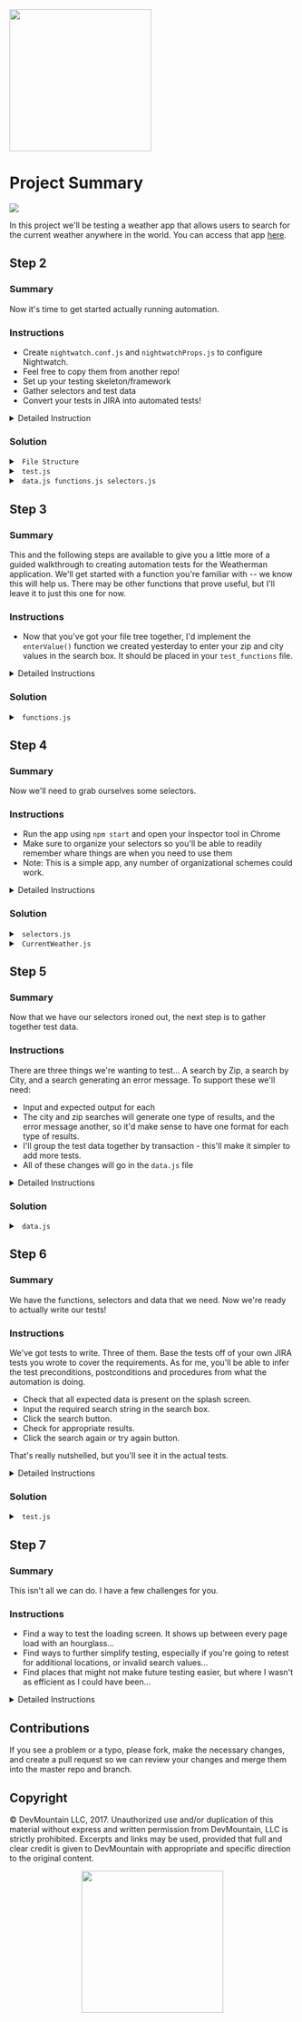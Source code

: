 <img src="https://s3.amazonaws.com/devmountain/www/img/logowhiteblue.png" width="250">

# Project Summary

<img src="https://raw.githubusercontent.com/DevMountain/weatherman/master/readme-assets/solution.PNG"/>

In this project we'll be testing a weather app that allows users to search for the current weather anywhere in the world. You can access that app [here](build/index.html).


## Step 2

### Summary
Now it's time to get started actually running automation.

### Instructions
* Create `nightwatch.conf.js` and `nightwatchProps.js` to configure Nightwatch.
* Feel free to copy them from another repo!
* Set up your testing skeleton/framework
* Gather selectors and test data
* Convert your tests in JIRA into automated tests!

<details>

<summary> Detailed Instruction </summary>

<br />

* Create the `nightwatch` folder in the base directory of your repository.
* Inside `nightwatch` create two folders, one `tests`, and another `test_data`.

```
weatherman
|
`-- nightwatch
  |-- tests
  `-- test_data
```

* In your `test_data` folder you can create files for your test data, selectors and helper functions.  You'll create files for your tests in the `tests` folder.

Remember in each of your files for test data to export the info:

```js
module.exports = {

}
```

And to require the info in your tests:

```js
const selectors = require('../test_data/selectors')
```

Otherwise, have at it!  Ask if you have questions.

</details>

### Solution

<details>

<summary> <code> File Structure </code> </summary>

```
weatherman
|
|-- nightwatch
|  |-- tests
|  |   `-- test.js
|  `-- test_data
|      |-- data.js
|      |-- functions.js
|      `-- selectors.js
|-- node_modules
|-- public
|-- readme-assets
|-- src
|-- .gitignore
|-- nightwatch.conf.js
|-- nightwatchProps.js
|-- package.json
|-- README.md
`-- yarn.lock
```

</details>

<details>

<summary> <code> test.js </code> </summary>

<br />

```js
const data = require('../test_data/data.js')
const data = require('../test_data/functions')
const selectors = require('../test_data/css_selectors')

module.exports = {

}
```

</details>

<details>

<summary> <code> data.js functions.js selectors.js </code> </summary>

<br />

```js
module.exports = {

}
```

</details>

## Step 3

### Summary
This and the following steps are available to give you a little more of a guided walkthrough to creating automation tests for the Weatherman application.  We'll get started with a function you're familiar with -- we know this will help us.  There may be other functions that prove useful, but I'll leave it to just this one for now.

### Instructions
* Now that you've got your file tree together, I'd implement the `enterValue()` function we created yesterday to enter your zip and city values in the search box.  It should be placed in your `test_functions` file.

<details>

<summary> Detailed Instructions </summary>

<br />

You can implement `enterValue()` by rewriting it, if you recall it utilized the `browser` property functions `clearValue()`, `setValue()`, and `verify.value()`.  You can also copy it from the snippet below.

```js
enterValue : (selector, input, browser) => {
  browser
      .clearValue(selector)
      .setValue(selector, input)
      .verify.value(selector, input)
}
```

Don't forget to add comments explaining the purpose of the function!

```js
// your comments here
enterValue : (selector, input, browser) => {
```

</details>

### Solution

<details>

<summary> <code> functions.js </code> </summary>

<br />

```js
module.exports = {
    //This function simplifies our efforts to input data into any fields in our browser.
    //It will clear out any existing data in the field, input data, and verify it input correctly.
    //The selector should be a CSS selector for the field, the input is a string to input, and
    //the browser parameter is for the nightwatchjs browser object.
    enterValue: (selector, input, browser) => {
        browser
            .clearValue(selector)
            .setValue(selector, input)
            .verify.value(selector, input)
    }
}
```

</details>

## Step 4

### Summary
Now we'll need to grab ourselves some selectors.

### Instructions
* Run the app using `npm start` and open your Inspector tool in Chrome
* Make sure to organize your selectors so you'll be able to readily remember whare things are when you need to use them
* Note: This is a simple app, any number of organizational schemes could work.

<details>

<summary> Detailed Instructions </summary>
<br />

Don't forget the format of the selector - the tag or element name first, then in square brackets an attribute and its value if needed.

For example:

```html
<input type=text name="cityZip" />
```

Could be captured as:

```js
"input[type='text']"
```

or

```js
"input[class='enter-location__input']"
```

Track your selectors as properties of the exported object in `selectors.js`.  Personally, I like sorting selectors by page, and then if there are a LOT I need on a page I'll sort more by type.  There are only a few here, I'll sort them only by page.

```js
module.exports = {
    enterLocation: {
        title: `h1[class='app__title']`,
        searchBox: `input[class='enter-location__input']`,
        submitButton: `button[class='enter-location__submit']`
    },
    currentWeather: {
      ///.........enterLocation, currentWeather and errorMessage are the three pages I'll track - they match the three components of the web application.
```

You might notice when looking through the application, that there aren't specific ids, names, or classes in the `current-weather__stats` list - where Max & Min temps are, as well as humidity and wind.  We could just grab the selector for the whole list, `ul[class='current-weather__stats']` and check that it contains all the bits we expect.  That would work, we'd just use something like:

```js
browser
  .assert.containsText('ul[class="current-weather__stats"]', 'Max Temp: 39.2°')
  .assert.containsText('ul[class="current-weather__stats"]', 'Min Temp: 31.6°)
  //etc....
```

That would work.  I'm going to go one step further, however, and ADD some specific selectors to each element.  You can find the correct file to edit at `weatherman/src/components/CurrentWeather/CurrentWeather.js`.  The list of weather items looks like this:

```js
<ul className="current-weather__stats">
  <li className="current-weather__stat">Max: { maxTemperature }°</li>
  <li className="current-weather__stat">Min: { minTemperature }°</li>
  <li className="current-weather__stat">Wind: { wind } MPH</li>
  <li className="current-weather__stat">Humidity: { humidity }%</li>
</ul>
```

I'll add in a `name` attribute, with a unique name for each list item.  Something like

```js
<li className="current-weather__stat" name="maxTemp">Max: { maxTemperature }°</li>
```

Then I can add those specific selectors to my selectors file.

</details>

### Solution

<details>

<summary> <code> selectors.js </code> </summary>

<br />

```js
module.exports = {
    enterLocation: {
        title: `h1[class='app__title']`,
        searchBox: `input[class='enter-location__input']`,
        submitButton: `button[class='enter-location__submit']`
    },
    currentWeather: {
        title: `h1[class='app__title']`,
        location: `h3[class='current-weather__location']`,
        icon: `img[class='current-weather__icon']`,
        currentTemp: `h3[class='current-weather__temp']`,
        maxTemp: `li[name='maxTemp']`,
        minTemp: `li[name='minTemp']`,
        wind: `li[name='wind']`,
        humidity: `li[name='humidity']`,
        searchAgainButton: `button[class='current-weather__search-again']`
    },
    errorMessage: {
        title: `h1[class='app__title']`,
        errorMessage: `h3[class='error-message__message']`,
        tryAgainButton: `button[class='error-message__try-again']`
    }
}
```

</details>

<details>

<summary> <code> CurrentWeather.js </code> </summary>

<br />

```js
import React, { PropTypes } from "react";

import "./CurrentWeather.css";

export default function CurrentWeather( { weather, reset } ) {
	const {
		  currentTemperature
		, humidity
		, icon
		, location
		, maxTemperature
		, minTemperature
		, wind
	} = weather;

	return (
		<div className="current-weather">
			<div className="current-weather__weather">
				<h3 className="current-weather__location">{ location }</h3>
				<img
					alt="sunny"
					className="current-weather__icon"
					src={ icon }
				/>
				<h3 className="current-weather__temp">{ currentTemperature }°</h3>

				<div className="current-weather__separator" />

				<ul className="current-weather__stats">
					<li className="current-weather__stat" name="maxTemp">Max: { maxTemperature }°</li>
					<li className="current-weather__stat" name="minTemp">Min: { minTemperature }°</li>
					<li className="current-weather__stat" name="wind">Wind: { wind } MPH</li>
					<li className="current-weather__stat" name="humidity">Humidity: { humidity }%</li>
				</ul>
			</div>
			<button
				className="current-weather__search-again"
				onClick={ reset }
			>
				Search Again
			</button>
		</div>
	);
}

CurrentWeather.propTypes = {
	  reset: PropTypes.func.isRequired
	, weather: PropTypes.shape( {
		  icon: PropTypes.string.isRequired
		, currentTemperature: PropTypes.number.isRequired
		, maxTemperature: PropTypes.number.isRequired
		, minTemperature: PropTypes.number.isRequired
		, wind: PropTypes.number.isRequired
		, humidity: PropTypes.number.isRequired
	} ).isRequired
};
```

</details>

## Step 5

### Summary
Now that we have our selectors ironed out, the next step is to gather together test data.

### Instructions
There are three things we're wanting to test... A search by Zip, a search by City, and a search generating an error message.  To support these we'll need:
* Input and expected output for each
* The city and zip searches will generate one type of results, and the error message another, so it'd make sense to have one format for each type of results.
* I'll group the test data together by transaction - this'll make it simpler to add more tests.
* All of these changes will go in the `data.js` file

<details>

<summary> Detailed Instructions </summary>

<br />

We'll be making four data sets, organizing them by one global set, and then one for each transaction.  Global will have the strings that will be the same between each and every test.  Otherwise, it'll be transaction based.

```js
global: {

},
citySearch: {

},
zipSearch: {

},
errorScreen: {

}
```

For each of these, we'll fill out the inputs, and any output we expect on the screen.  The only real input in these cases is the city, zip, and to generate an error, no input at all!  Output will be all the text we expect to be on the screen.  Here's the `citySearch` data as a hint...

```js
citySearch: {
  searchString: `Onalaska`,
  currentTemp: /\-?\d+\.\d+°/g,
  maxTemp: /Max: \-?\d+\.\d+°/g,
  minTemp: /Min: \-?\d+\.\d+°/,
  wind: /Wind: ?\d+\.\d+ MPH/g,
  humidity: /Humidity: \d{1,2}%/g,
  buttonText: `Search Again`
}
```

If that looked strange to you - it's probably because you haven't seen a *Regular Expression* before!  Don't worry - it's not something you have to pick up...  When you aren't certain about the contents of a message, but you know the format, it can verify whether the format matches or not though!  https://www.regextester.com/ is a great resource for learning and testing regular expressions if you're interested.

Here's a good option without regular expressions...

```js
citySearch: {
  searchString: `Onalaska`,
  currentTemp: `°`,
  maxTemp: `Max: `,
  minTemp: `Min: `,
  wind: `Wind: `,
  humidity: `Humidity: `,
  buttonText: `Search Again`
}
```

Now go and complete the data for the other two transactions...

</details>

### Solution

<details>

<summary> <code> data.js </code> </summary>

<br />

```js
module.exports = {
    globals: {
        url: `http://localhost:3000`,
        title: `WEATHERMAN`,
        placeholderText: `London / 84601`, 
        searchButton: `Submit`       
    },
    citySearch: {
        searchString: `Onalaska`,
        cityResult: `Onalaska`,
        currentTemp: /\-?\d+\.\d+°/g,
        maxTemp: /Max: \-?\d+\.\d+°/g,
        minTemp: /Min: \-?\d+\.\d+°/,
        wind: /Wind: ?\d+\.\d+ MPH/g,
        humidity: /Humidity: \d{1,2}%/g,
        buttonText: `Search Again`
    },
    zipSearch: {
        searchString: `02134`,
        title: `Weatherman`,
        placeholderText: `London / 84601`,
        cityResult: `Allston`,
        currentTemp: /\-?\d+\.\d+°/g,
        maxTemp: /Max: \-?\d+\.\d+°/g,
        minTemp: /Min: \-?\d+\.\d+°/,
        wind: /Wind: ?\d+\.\d+ MPH/g,
        humidity: /Humidity: \d{1,2}%/g,
        buttonText: `Search Again`
    },
    errorScreen: {
        searchString: ``,
        errorMessage: `There was a problem fetching the weather!`,
        buttonText: `Try again?`
    }
}
```

</details>

## Step 6

### Summary
We have the functions, selectors and data that we need.  Now we're ready to actually write our tests!

### Instructions
We've got tests to write.  Three of them.  Base the tests off of your own JIRA tests you wrote to cover the requirements.  As for me, you'll be able to infer the test preconditions, postconditions and procedures from what the automation is doing.

* Check that all expected data is present on the splash screen.
* Input the required search string in the search box.
* Click the search button.
* Check for appropriate results.
* Click the search again or try again button.

That's really nutshelled, but you'll see it in the actual tests.

<details>

<summary> Detailed Instructions </summary>

<br />

Just like all tests in Nightwatch, they are `key` : `value` pairs, where the key is a string (the name of the test, generally a brief synopsis of what's needed), and the value is a function we're passing the `browser` object to, where we actually test the things.

```js
`Search by city name` : browser => {

}
```

We'll have the three, for the city, zip and error tests.  But before that, we can use the before/after/beforeEach/afterEach or whatever we want.

```js
before: browser => {
  browser.url(data.url)
},
after: browser => {
  browser.end()
}
```

The test will check that EVERYTHING the user might interact with (read, click, etc) is present and correct.  I've included a heavily commented test for the city name search here...

```js
'Search by city name' : browser => {
  browser
      .verify.containsText(selectors.enterLocation.title, data.globals.title) //is the title correct?
      .verify.containsText(selectors.enterLocation.submitButton, data.globals.searchButton) //does the submit button have the right text?
      .verify.attributeEquals(selectors.enterLocation.searchBox, 'placeholder', data.globals.placeholderText) //is the placeholder text correct?
  functions.enterValue(selectors.enterLocation.searchBox, data.citySearch.searchString, browser) //enters the search string
  browser
      .click(selectors.enterLocation.submitButton) //clicks the search button
      .waitForElementVisible(selectors.currentWeather.currentTemp, 2000) //waits for the next screen to load by waiting for the current temperature
      .verify.containsText(selectors.currentWeather.title, data.globals.title) //is the title on this screen right?
      .verify.containsText(selectors.currentWeather.location, data.citySearch.cityResult) //is the result city correct?
      .verify.elementPresent(selectors.currentWeather.icon) //without a LOT more logic, we can't test the icon being displayed, just that it is present.
      // .verify.containsText(selectors.currentWeather.currentTemp, data.citySearch.currentTemp)
      // you'd use that style verify if you are using plain text as data for the results.  RegEx goes a little differently.
      .expect.element(selectors.currentWeather.currentTemp).text.to.match(data.citySearch.currentTemp) //is the current temp in the right format?
      // using an .expect instead of a .verify or .assert ends the browser chain.  Plus, where .verify will continue
      // tests after a failure, just about anything else off of the browser will stop on a failure.
      // So, we need to restart the browser chain after each .expect, AND be aware that it could end our test.
  browser.expect.element(selectors.currentWeather.maxTemp).text.to.match(data.citySearch.maxTemp) //is the max temp in the right format?
  browser.expect.element(selectors.currentWeather.minTemp).text.to.match(data.citySearch.minTemp) //is the min temp in the right format?
  browser.expect.element(selectors.currentWeather.wind).text.to.match(data.citySearch.wind) //is the wind in the right format?
  browser.expect.element(selectors.currentWeather.humidity).text.to.match(data.citySearch.humidity) //is the humidity in the right format?
  browser
      .verify.containsText(selectors.currentWeather.searchAgainButton, data.citySearch.buttonText) //is the button text as expected?
      .click(selectors.currentWeather.searchAgainButton) //clicks search again
      .waitForElementVisible(selectors.enterLocation.searchBox, 2000) //waits and makes sure the home screen is returned to
}
```

Your other tests will run much the same.  Remember if you are unclear on what commands to use to do something with the webpage, look in http://www.nightwatchjs.org/api, or if all else fails, google it!

</details>

### Solution

<details>

<summary> <code> test.js </code> </summary>

<br />

```js
const data = require('../test_data/data')
const functions = require('../test_data/functions')
const selectors = require('../test_data/selectors')

module.exports = {
    before: browser => {
        browser.url(data.globals.url) //loads the page initially
    },
    after: browser => {
        browser.end() //closes the browser when tests are complete
    },
    'Search by city name': browser => {
        browser
            .verify.containsText(selectors.enterLocation.title, data.globals.title) //is the title correct?
            .verify.containsText(selectors.enterLocation.submitButton, data.globals.searchButton) //does the submit button have the right text?
            .verify.attributeEquals(selectors.enterLocation.searchBox, 'placeholder', data.globals.placeholderText) //is the placeholder text correct?
        functions.enterValue(selectors.enterLocation.searchBox, data.citySearch.searchString, browser) //enters the search string
        browser
            .click(selectors.enterLocation.submitButton) //clicks the search button
            .waitForElementVisible(selectors.currentWeather.currentTemp, 2000) //waits for the next screen to load by waiting for the current temperature
            .verify.containsText(selectors.currentWeather.title, data.globals.title) //is the title on this screen right?
            .verify.containsText(selectors.currentWeather.location, data.citySearch.cityResult) //is the result city correct?
            .verify.elementPresent(selectors.currentWeather.icon) //without a LOT more logic, we can't test the icon being displayed, just that it is present.
            // .verify.containsText(selectors.currentWeather.currentTemp, data.citySearch.currentTemp)
            // you'd use that style verify if you are using plain text as data for the results.  RegEx goes a little differently.
            .expect.element(selectors.currentWeather.currentTemp).text.to.match(data.citySearch.currentTemp) //is the current temp in the right format?
        // using an .expect instead of a .verify or .assert ends the browser chain.  Plus, where .verify will continue
        // tests after a failure, just about anything else off of the browser will stop on a failure.
        // So, we need to restart the browser chain after each .expect, AND be aware that it could end our test.
        browser.expect.element(selectors.currentWeather.maxTemp).text.to.match(data.citySearch.maxTemp) //is the max temp in the right format?
        browser.expect.element(selectors.currentWeather.minTemp).text.to.match(data.citySearch.minTemp) //is the min temp in the right format?
        browser.expect.element(selectors.currentWeather.wind).text.to.match(data.citySearch.wind) //is the wind in the right format?
        browser.expect.element(selectors.currentWeather.humidity).text.to.match(data.citySearch.humidity) //is the humidity in the right format?
        browser
            .verify.containsText(selectors.currentWeather.searchAgainButton, data.citySearch.buttonText) //is the button text as expected?
            .click(selectors.currentWeather.searchAgainButton) //clicks search again
            .waitForElementVisible(selectors.enterLocation.searchBox, 2000) //waits and makes sure the home screen is returned to
    },
    'Search by zip': browser => {
        browser
            .verify.containsText(selectors.enterLocation.title, data.globals.title) //is the title correct?
            .verify.containsText(selectors.enterLocation.submitButton, data.globals.searchButton) //does the submit button have the right text?
            .verify.attributeEquals(selectors.enterLocation.searchBox, 'placeholder', data.globals.placeholderText) //is the placeholder text correct?
        functions.enterValue(selectors.enterLocation.searchBox, data.zipSearch.searchString, browser) //enters the search string
        browser
            .click(selectors.enterLocation.submitButton) //clicks the search button
            .waitForElementVisible(selectors.currentWeather.currentTemp, 2000) //waits for the next screen to load by waiting for the current temperature
            .verify.containsText(selectors.currentWeather.title, data.globals.title) //is the title on this screen right?
            .verify.containsText(selectors.currentWeather.location, data.zipSearch.cityResult) //is the result city correct?
            .verify.elementPresent(selectors.currentWeather.icon) //without a LOT more logic, we can't test the icon being displayed, just that it is present.
            // .verify.containsText(selectors.currentWeather.currentTemp, data.citySearch.currentTemp)
            // you'd use that style verify if you are using plain text as data for the results.  RegEx goes a little differently.
            .expect.element(selectors.currentWeather.currentTemp).text.to.match(data.zipSearch.currentTemp) //is the current temp in the right format?
        // using an .expect instead of a .verify or .assert ends the browser chain.  Plus, where .verify will continue
        // tests after a failure, just about anything else off of the browser will stop on a failure.
        // So, we need to restart the browser chain after each .expect, AND be aware that it could end our test.
        browser.expect.element(selectors.currentWeather.maxTemp).text.to.match(data.zipSearch.maxTemp) //is the max temp in the right format?
        browser.expect.element(selectors.currentWeather.minTemp).text.to.match(data.zipSearch.minTemp) //is the min temp in the right format?
        browser.expect.element(selectors.currentWeather.wind).text.to.match(data.zipSearch.wind) //is the wind in the right format?
        browser.expect.element(selectors.currentWeather.humidity).text.to.match(data.zipSearch.humidity) //is the humidity in the right format?
        browser
            .verify.containsText(selectors.currentWeather.searchAgainButton, data.zipSearch.buttonText) //is the button text as expected?
            .click(selectors.currentWeather.searchAgainButton) //clicks search again
            .waitForElementVisible(selectors.enterLocation.searchBox, 2000) //waits and makes sure the home screen is returned to
    },
    'Invalid searches get an error screen': browser => {
        browser
            .verify.containsText(selectors.enterLocation.title, data.globals.title) //is the title correct?
            .verify.containsText(selectors.enterLocation.submitButton, data.globals.searchButton) //does the submit button have the right text?
            .verify.attributeEquals(selectors.enterLocation.searchBox, 'placeholder', data.globals.placeholderText) //is the placeholder text correct?
        functions.enterValue(selectors.enterLocation.searchBox, data.errorScreen.searchString, browser) //enters the search string
        browser
            .click(selectors.enterLocation.submitButton) //clicks the search button
            .waitForElementVisible(selectors.errorMessage.errorMessage, 2000) //waits for the next screen to load by waiting for the current temperature
            .verify.containsText(selectors.errorMessage.title, data.globals.title) //is the title right on the new screen?
            .verify.containsText(selectors.errorMessage.errorMessage, data.errorScreen.errorMessage) //is the error message right?
            .verify.containsText(selectors.errorMessage.tryAgainButton, data.errorScreen.buttonText) //does the button have the right text?
            .click(selectors.errorMessage.tryAgainButton)
            .waitForElementVisible(selectors.enterLocation.searchBox, 2000) //waits and makes sure the home screen is returned to
    }
}
```

</details>

## Step 7

### Summary
This isn't all we can do.  I have a few challenges for you.

### Instructions
* Find a way to test the loading screen.  It shows up between every page load with an hourglass...
* Find ways to further simplify testing, especially if you're going to retest for additional locations, or invalid search values...
* Find places that might not make future testing easier, but where I wasn't as efficient as I could have been...

<details>

<summary> Detailed Instructions </summary>

<br />

Tell me if you get this far - send me a slack message!  I want to see how your tests turned out, whether you've finished the challenges or not!

</details>

## Contributions

If you see a problem or a typo, please fork, make the necessary changes, and create a pull request so we can review your changes and merge them into the master repo and branch.

## Copyright

© DevMountain LLC, 2017. Unauthorized use and/or duplication of this material without express and written permission from DevMountain, LLC is strictly prohibited. Excerpts and links may be used, provided that full and clear credit is given to DevMountain with appropriate and specific direction to the original content.

<p align="center">
<img src="https://s3.amazonaws.com/devmountain/www/img/logowhiteblue.png" width="250">
</p>


